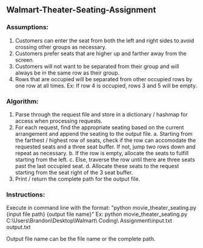 ## Walmart-Theater-Seating-Assignment

### Assumptions:
 1. Customers can enter the seat from both the left and right sides to avoid crossing other groups as necessary.
 2. Customers prefer seats that are higher up and farther away from the screen.
 3. Customers will not want to be separated from their group and will always be in the same row as their group.
 4. Rows that are occupied will be separated from other occupied rows by one row at all times. Ex: If row 4 is occupied, rows 3 and 5 will be empty.

### Algorithm:
 1. Parse through the request file and store in a dictionary / hashmap for access when processing requests.
 2. For each request, find the appropriate seating based on the current arrangement and append the seating to the output file.
  a. Starting from the farthest / highest row of seats, check if the row can accomodate the requested seats and a three seat buffer. If not, jump two rows down and repeat as necessary.
  b. If the row is empty, allocate the seats to fulfill starting from the left.
  c. Else, traverse the row until there are three seats past the last occupied seat.
  d. Allocate these seats to the request starting from the seat right of the 3 seat buffer.
 3. Print / return the complete path for the output file.

### Instructions:
 Execute in command line with the format: "python movie_theater_seating.py {input file path} {output file name}"
 Ex: python movie_theater_seating.py C:\\Users\\Brandon\\Desktop\\Walmart\ Coding\ Assignment\\input.txt output.txt

 Output file name can be the file name or the complete path.
